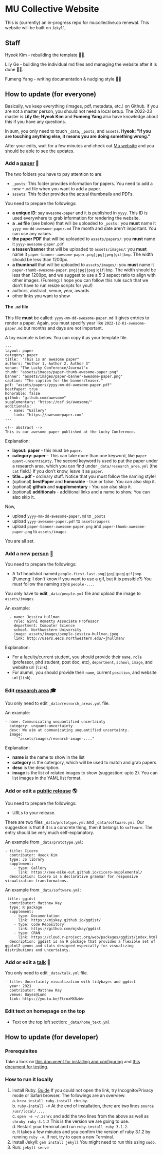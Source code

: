 # MU Collective Website

This is (currently) an in-progress repo for mucollective.co renewal. This website will be built on `Jekyll`. 

## Staff

Hyeok Kim - rebuilding the template :man_technologist:.

Lily Ge - building the individual md files and managing the website after it is done :woman_pilot:.

Fumeng Yang - writing documentation & nudging style :woman_juggling:

## How to update (for everyone)

Basically, we keep everything (images, pdf, metadata, etc.) on Github. If you are not a master person, you should not need a local setup. The 2022-23 master is __Lily Ge__; __Hyeok Kim__  and __Fumeng Yang__ also have knowledge about this if you have any questions.

In sum, you only need to touch `_data`, `_posts`, and `assets`. __Hyeok: "If you are touching anything else, it means you are doing something wrong."__

After your edits, wait for a few minutes and check out [Mu website](https://mucollective.github.io/mucollective.co/) and you should be able to see the updates.

### Add a [paper](https://mucollective.github.io/mucollective.co/publications) :page_facing_up:

The two folders you have to pay attention to are:

* `_posts`: This folder provides information for papers. You need to add a new `*.md` file when you want to add a paper.
* `assets`: This folder provides the actual thumbnails and PDFs.

You need to prepare the followings:

* __a unique ID__: say `awesome-paper` and it is published in `yyyy`. This ID is used everywhere to grab information for rendering the website.
* __a `.md` file__ (see below) that will be uploaded to `_posts` : you __must__ name it `yyyy-mm-dd-awesome-paper.md` The month and date aren't important. You can use any values.
* __the paper PDF__ that will be uploaded to `assets/papers/`: you __must__ name it `yyyy-awesome-paper.pdf`
* __a teaser/banner__ that will be uploaded to `assets/images/`: you __must__ name it `paper-banner-awesome-paper.png|jpg|jpeg|gif|bmp`. The width should be less than 1200px.
* __a thumbnail__ that will be uploaded to `assets/images/`: you __must__ name it `paper-thumb-awesome-paper.png|jpg|jpeg|gif|bmp`. The width should be less than 1200px, and we suggest to use a 5:3 aspect ratio to align with other images. (Fumeng: I hope you can follow this rule such that we don't have to run resize scripts for you!)
* authors, abstract, venue, year, awards
* other links you want to show

#### The `.md` file

This file __must__ be called: `yyyy-mm-dd-awesome-paper.md` It gives entries to render a paper. Again, you must specify year like `2022-12-01-awesome-paper.md` but months and days are not important.

A toy example is below. You can copy it as your template file.

```{yaml}
---
layout: paper
category: paper 
title:  "This is an awesome paper"
authors: "Author 1, Author 2, Author 3"
venue: "The Lucky Conference/Journal"x
thumb: "assets/images/paper-thumb-awesome-paper.png"
banner: "assets/images/paper-banner-awesome-paper.png"
caption: "The caption for the banner/teaser."
pdf: "assets/papers/yyyy-mm-dd-awesome-paper.pdf"
bestPaper: true
honorable: false
github: "github.com/awesome"
supplementary: "https://osf.io/awesome/"
additionals:
  - name: "Gallery"
    link: "https://awesomepaper.com"
---

<!-- abstract -->
This is our awesome paper published at the Lucky Conference. 
```

Explanation:

* __layout: paper__ - this must be `paper`.
* __category: paper__ - This can take more than one keyword, like `paper quant-uncerntainty`. The second keyword is used to put the paper under a research area, which you can find under `_data/research_area.yml` (the `cat` field.) If you don't know, leave it as `paper`.
* __title...pdf__ - ordinary stuff. Notice that you must follow the naming style!
* (optional) __bestPaper__ and __honorable__ - true or false. You can also skip it.
* (optional) __github__ and __supplementary__ - You can also skip it.
* (optional) __additionals__ - additional links and a name to show. You can also skip it.

Now,

* upload `yyyy-mm-dd-awesome-paper.md` to `_posts`
* upload `yyyy-awesome-paper.pdf` to `assets/papers`
* upload `paper-banner-awesome-paper.png` and `paper-thumb-awesome-paper.png` to `assets/images`

You are all set.

### Add a new [person](https://mucollective.github.io/mucollective.co/people) :frowning_person:

You need to prepare the followings:

* A 1x1 headshot named `people-first-last.png|jpg|jpeg|gif|bmp`. (Fumeng: I don't know if you want to use a gif, but it is possible?) You must follow the naming style `people-...`.

You only have to __edit__ `_data/people.yml` file and upload the image to `assets/images`.

An example:

```{yaml}
  - name: Jessica Hullman
    role: Ginni Rometty Associate Professor
    department: Computer Science
    school: Northwestern University
    image: assets/images/people-jessica-hullman.jpeg
    link: http://users.eecs.northwestern.edu/~jhullman/

```

Explanation:

* For a faculty/current student, you should provide their `name`, `role` (professor, phd student, post doc, etc), `department`, `school`, `image`, and website url (`link`).
* For alumni, you should provide their `name`, current `position`, and website url (`link`).

### Edit [research area](https://mucollective.github.io/mucollective.co/research) :mortar_board:

You only need to edit `_data/research_areas.yml` file.

An example:

```{yaml}
- name: Communicating unquantified uncertainty 
  category: unquant-uncertainty 
  desc: We aim at communicating unquantified uncertainty. 
  image:
    - "assets/images/research-image-...."
```

Explanation:

* __name__ is the name to show in the list
* __category__  is the catergory, which will be used to match and grab papers. 
* __desc__ is the description.
* __image__ is the list of related images to show (suggestion: upto 2). You can list images in the YAML list format.

### Add or edit a [public release](https://mucollective.github.io/mucollective.co/public-release) :earth_americas:

You need to prepare the followings:

* URLs to your release.

There are two files `_data/prototype.yml` and `_data/software.yml`. Our suggestion is that if it is a concrete thing, then it belongs to `software`. The entry should be very much self-explanatory.

An example from `_data/prototype.yml`:

```{yaml}
- title: Cicero
  contributor: Hyeok Kim
  type: JS library
  supplement:
    - type: Gallery
      link: https://see-mike-out.github.io/cicero-supplemental/
  description: Cicero is a declarative grammar for responsive visualization transformatons.
```

An example from `_data/software.yml`:

```{yaml}
 title: ggidst
  contributor: Matthew Kay
  type: R package
  supplement:
    - type: Documentation
      link: https://mjskay.github.io/ggdist/
    - type: Code Repository
      link: https://github.com/mjskay/ggdist
    - type: CRAN
      link: https://cloud.r-project.org/web/packages/ggdist/index.html 
  description: ggdist is an R package that provides a flexible set of ggplot2 geoms and stats designed especially for visualizing distributions and uncertainty.
```

### Add or edit a [talk](https://mucollective.github.io/mucollective.co/talks) :speech_balloon:

You only need to edit `_data/talk.yml` file.

```{yaml}
- title: Uncertainty visualization with tidybayes and ggdist
  year: 2021
  contributor: Matthew Kay
  venue: Bayes@Lund
  link: https://youtu.be/EtrmxMX8zWw
```

### Edit text on homepage on the top

* Text on the top left section: `_data/home_text.yml`

## How to update (for developer)

### Prerequisites

Take a look on [this document for installing and configuring](https://docs.github.com/en/pages/setting-up-a-github-pages-site-with-jekyll) and [this document for testing](https://docs.github.com/en/pages/setting-up-a-github-pages-site-with-jekyll/testing-your-github-pages-site-locally-with-jekyll).

### How to run it locally

1. Install Ruby. [Guide](https://mac.install.guide/ruby/12.html) If you could not open the link, try Incognito/Privacy mode or Safari browser. The followings are an overview:   
  a. `brew install ruby-install chruby`.  
  b. `ruby-install -V` At the end of installation, there are two lines `source /usr/local/...`.  
  c. `open -e ~/.zshrc` and add the two lines from the above as well as `chruby ruby-3.1.2`  This is the version we are going to use.    
  d. Restart your terminal and run `ruby-install ruby 3.1.2`.  
  e. It takes a few minutes and you confirm the version of ruby 3.1.2 by running `ruby -v`. If not, try to open a new Terminal.  
2. Install Jekyll: `gem install jekyll` You might need to run this using `sudo`.
3. Run: `jekyll serve`
